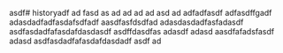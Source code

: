 asdf# historyadf
ad
fasd
as
ad
ad
ad
ad
asd
ad
adfadfasdf
adfasdffgadf
adasdadfadfasdafsdfadf
aasdfasfdsdfad
adasdasdadfasfadasdf
asdfasdadfafasdafdasdasdf
asdffdasdfas
adasdf
adasd
aasdfafadsfasdf
adasd
asdfasdadfafasdafdasdadf
asdf
ad

